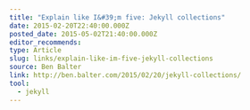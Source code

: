 ```yaml
---
title: "Explain like I&#39;m five: Jekyll collections"
date: 2015-02-20T22:40:00.000Z
posted_date: 2015-05-02T21:40:00.000Z
editor_recommends:
type: Article
slug: links/explain-like-im-five-jekyll-collections
source: Ben Balter
link: http://ben.balter.com/2015/02/20/jekyll-collections/
tool:
  - jekyll
---
```






